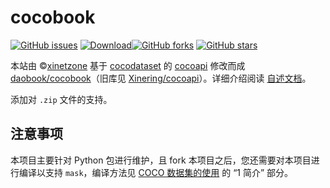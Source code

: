 # cocobook

[![GitHub issues](https://img.shields.io/github/issues/daobook/cocobook)](https://github.com/daobook/cocobook/issues) [![Download](https://img.shields.io/badge/downloads-master-green.svg)](https://github.com/daobook/cocobook/releases)[![GitHub forks](https://img.shields.io/github/forks/daobook/cocobook.svg)](https://github.com/daobook/cocobook/network) [![GitHub stars](https://img.shields.io/github/stars/daobook/cocobook.svg)](https://github.com/daobook/cocobook/stargazers)

本站由 &copy;<a href="https://xinetzone.github.io/" target="_blank">xinetzone</a> 基于 <a href="http://cocodataset.org/" target="_blank">cocodataset</a> 的 <a href="https://github.com/cocodataset/cocoapi" target="_blank">cocoapi</a> 修改而成 [daobook/cocobook](https://github.com/daobook/cocobook)（旧库见 [Xinering/cocoapi](https://github.com/Xinering/cocoapi)）。详细介绍阅读 [自述文档](https://github.com/Xinering/cocoapi/blob/main/README.txt)。

添加对 `.zip` 文件的支持。

## 注意事项

本项目主要针对 Python 包进行维护，且 fork 本项目之后，您还需要对本项目进行编译以支持 `mask`，编译方法见 [COCO 数据集的使用](https://www.cnblogs.com/q735613050/p/8969452.html) 的 “1 简介” 部分。
